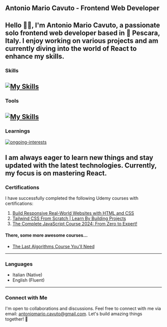 ## Antonio Mario Cavuto - Frontend Web Developer
Hello 👋🏼, I'm Antonio Mario Cavuto, a passionate solo frontend web developer based in 📍 Pescara, Italy.
I enjoy working on various projects and am currently diving into the world of React to enhance my skills.
---
### Skills
[![My Skills](https://skillicons.dev/icons?i=html,css,js,tailwind,vue,nodejs)](https://skillicons.dev)
---
### Tools
[![My Skills](https://skillicons.dev/icons?i=git,vscode,neovim)](https://skillicons.dev)
---
### Learnings

[![ongoing-interests](https://skillicons.dev/icons?i=react)](#)

I am always eager to learn new things and stay updated with the latest technologies. Currently, my focus is on mastering React.
---
### Certifications
I have successfully completed the following Udemy courses with certifications:
1. [Build Responsive Real-World Websites with HTML and CSS](https://www.udemy.com/certificate/UC-d9c5906c-ed3a-4634-975b-e3be8f5b3502/)
2. [Tailwind CSS From Scratch | Learn By Building Projects](https://www.udemy.com/certificate/UC-cb1585c0-1bf2-4d53-8b28-4697d508e305/)
3. [The Complete JavaScript Course 2024: From Zero to Expert!](https://www.udemy.com/certificate/UC-b98e3e9d-aeea-40c2-9c25-bba9cb7696f7/)
#### There, some more awesome courses...
+ [The Last Algorithms Course You'll Need](https://frontendmasters.com/courses/algorithms/)
---
### Languages
- Italian (Native)
- English (Fluent)
---
### Connect with Me
I'm open to collaborations and discussions. Feel free to connect with me via email: [antoniomario.cavuto@gmail.com](mailto:antoniomario.cavuto@gmail.com).
Let's build amazing things together! 🚀
